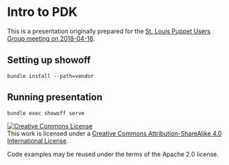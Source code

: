 # Intro to PDK

This is a presentation originally prepared for the [St. Louis Puppet Users Group meeting on 2018-04-16](https://www.meetup.com/St-Louis-Puppet-User-Group/events/249191562/).

## Setting up showoff

```
bundle install --path=vendor
```

## Running presentation

```
bundle exec showoff serve
```

<a rel="license" href="http://creativecommons.org/licenses/by-sa/4.0/"><img alt="Creative Commons License" style="border-width:0" src="https://i.creativecommons.org/l/by-sa/4.0/88x31.png" /></a><br />This work is licensed under a <a rel="license" href="http://creativecommons.org/licenses/by-sa/4.0/">Creative Commons Attribution-ShareAlike 4.0 International License</a>.

Code examples may be reused under the terms of the Apache 2.0 license.
